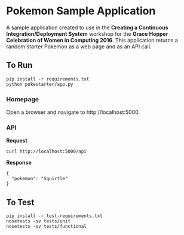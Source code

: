 # Pokemon Sample Application

A sample application created to use in the **Creating a Continuous Integration/Deployment System** workshop for the
**Grace Hopper Celebration of Women in Computing 2016**. This application returns a random starter Pokemon
as a web page and as an API call.

## To Run
```
pip install -r requirements.txt
python pokestarter/app.py
```

### Homepage
Open a browser and navigate to http://localhost:5000.

### API
**Request**
```
curl http://localhost:5000/api
```
**Response**
```
{
  "pokemon": "Squirtle"
}
```

## To Test
```
pip install -r test-requirements.txt
nosetests -sv tests/unit
nosetests -sv tests/functional
```
